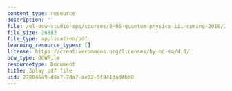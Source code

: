 ```yaml
---
content_type: resource
description: ''
file: /ol-ocw-studio-app/courses/8-06-quantum-physics-iii-spring-2018/27804649d8a77da7ae025f841dad4bd0_KYabRbRR-dU.pdf
file_size: 26882
file_type: application/pdf
learning_resource_types: []
license: https://creativecommons.org/licenses/by-nc-sa/4.0/
ocw_type: OCWFile
resourcetype: Document
title: 3play pdf file
uid: 27804649-d8a7-7da7-ae02-5f841dad4bd0
---
```

